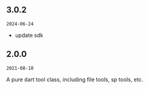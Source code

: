 ## 3.0.2

`2024-06-24`

- update sdk

## 2.0.0

`2021-08-18`

A pure dart tool class, including file tools, sp tools, etc.
